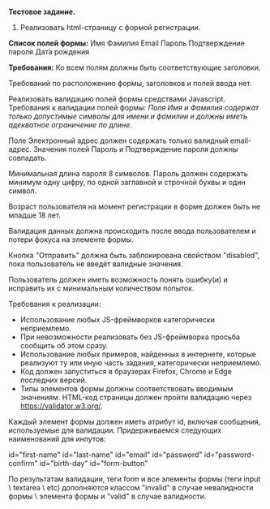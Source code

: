 
**Тестовое задание.** 
1. Реализовать html-страницу с формой регистрации. 

**Список полей формы:** 
Имя 
Фамилия 
Email 
Пароль 
Подтверждение пароля 
Дата рождения 

**Требования:** Ко всем полям должны быть соответствующие заголовки. 

Требований по расположению формы, заголовков и полей ввода нет. 

Реализовать валидацию полей формы средствами Javascript. 
Требования к валидации полей формы: 
*Поля Имя и Фамилия содержат только допустимые символы для имени и фамилии и должны иметь адекватное ограничение по длине.* 

Поле Электронный адрес должен содержать только валидный email-адрес. 
Значения полей Пароль и Подтверждение пароля должны совпадать. 

Минимальная длина пароля 8 символов. 
Пароль должен содержать минимум одну цифру, по одной заглавной и строчной буквы и один символ. 

Возраст пользователя на момент регистрации в форме должен быть не младше 18 лет. 

Валидация данных должна происходить после ввода пользователем и потери фокуса на элементе формы. 

Кнопка "Отправить" должна быть заблокирована свойством "disabled", пока пользователь не введёт валидные значения.

 Пользователь должен иметь возможность понять ошибку(и) и исправить их с минимальным количеством попыток. 

Требования к реализации: 

 - Использование любых JS-фреймворков категорически неприемлемо.  
 - При невозможности реализовать без JS-фреймворка просьба сообщить об этом
   сразу.
  - Использование любых примеров, найденных в интернете, которые
   реализуют ту или иную часть задания, категорически неприемлемо. 
   - Код должен запуститься в браузерах Firefox, Chrome и Edge последних версий.  
   - Типы элементов формы должны соответствовать вводимым значениям. HTML-код страницы должен пройти валидацию через
   https://validator.w3.org/.

Каждый элемент формы должен иметь атрибут id, включая сообщения, используемые для валидации. 
Придерживаемся следующих наименований для инпутов: 

id="first-name" 
id="last-name" 
id="email" 
id="password" 
id="password-confirm" 
id="birth-day" 
id="form-button"

По результатам валидации, теги form и все элементы формы (теги input \ textarea \ etc) дополняются классом "invalid" в случае невалидности формы \ элемента формы и "valid" в случае валидности. 
